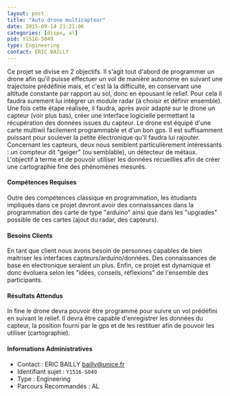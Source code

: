```yaml
---
layout: post
title: "Auto drone multicapteur"
date: 2015-09-14 21:21:06
categories: [dispo, al]
pid: Y1516-S049
type: Engineering
contact: ERIC BAILLY
---
```

       
Ce projet se divise en 2 objectifs. Il s'agit tout d'abord de programmer un drone afin qu'il puisse effectuer un vol de manière autonome en suivant une trajectoire prédéfinie mais, et c'est là la difficulté, en conservant une altitude constante par rapport au sol, donc en épousant le relief. Pour cela il faudra surement lui intégrer un module radar (à choisir et définir ensemble). Une fois cette étape réalisée, il faudra, après avoir adapté sur le drone un capteur (voir plus bas), créer une interface logicielle permettant la récupération des données issues du capteur. 
Le drone est équipé d'une carte multiwii facilement programmable et d'un bon gps. Il est suffisamment puissant pour soulever la petite électronique qu'il faudra lui rajouter. 
Concernant les capteurs, deux nous semblent particulièrement intéressants : un compteur dit "geiger" (ou semblable), un détecteur de métaux. L'objectif à terme et de pouvoir utiliser les données recueillies afin de créer une cartographie fine des phénomènes mesurés.

#### Compétences Requises
Outre des compétences classique en programmation, les étudiants impliqués dans ce projet devront avoir des connaissances dans la programmation des carte de type "arduino" ainsi que dans les "upgrades" possible de ces cartes (ajout du radar, des capteurs).


#### Besoins Clients
En tant que client nous avons besoin de personnes capables de bien maitriser les interfaces capteurs/arduino/données. Des connaissances de base en electronique seraient un plus. 
Enfin, ce projet est dynamique et donc évoluera selon les "idées, conseils, réflexions" de l'ensemble des participants. 

#### Résultats Attendus
In fine le drone devra pouvoir être programmé pour suivre un vol prédéfini en suivant le relief. Il devra être capable d'enregistrer les données du capteur, la position fourni par le gps et de les restituer afin de pouvoir les utiliser (cartographie).
     

#### Informations Administratives
  * Contact : ERIC BAILLY <bailly@unice.fr>
  * Identifiant sujet : `Y1516-S049`
  * Type : Engineering
  * Parcours Recommandés : AL
     